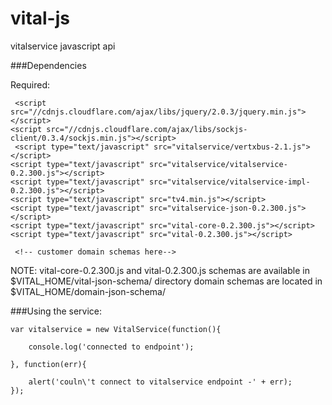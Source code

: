 vital-js
========

vitalservice javascript api


###Dependencies

Required:

	 <script src="//cdnjs.cloudflare.com/ajax/libs/jquery/2.0.3/jquery.min.js"></script>
    <script src="//cdnjs.cloudflare.com/ajax/libs/sockjs-client/0.3.4/sockjs.min.js"></script>
	 <script type="text/javascript" src="vitalservice/vertxbus-2.1.js"></script>
    <script type="text/javascript" src="vitalservice/vitalservice-0.2.300.js"></script>
    <script type="text/javascript" src="vitalservice/vitalservice-impl-0.2.300.js"></script>
    <script type="text/javascript" src="tv4.min.js"></script>
    <script type="text/javascript" src="vitalservice-json-0.2.300.js"></script>
    <script type="text/javascript" src="vital-core-0.2.300.js"></script>
    <script type="text/javascript" src="vital-0.2.300.js"></script>

	 <!-- customer domain schemas here-->

NOTE: vital-core-0.2.300.js and vital-0.2.300.js schemas are available in $VITAL_HOME/vital-json-schema/ directory
      domain schemas are located in $VITAL_HOME/domain-json-schema/

###Using the service:

    var vitalservice = new VitalService(function(){

        console.log('connected to endpoint');
  
	}, function(err){
	
		alert('couln\'t connect to vitalservice endpoint -' + err);
	});